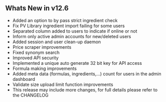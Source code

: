 Whats New in v12.6
--------------------------
- Added an option to by pass strict ingredient check
- Fix PV Library ingredient import failing for some users
- Separated column added to users to indicate if online or not
- Inform only active admin accounts for new/deleted users
- Added session and user clean-up daemon
- Price scraper improvements
- Fixed synonym search
- Improved API security
- Implemented a unique auto generate 32 bit key for API access
- Formula making improvements
- Added meta data (formulas, ingredients,...) count for users in the admin dashboard
- Validate size upload limit function improvements
- This release may include more changes, for full details please refer to the CHANGELOG
